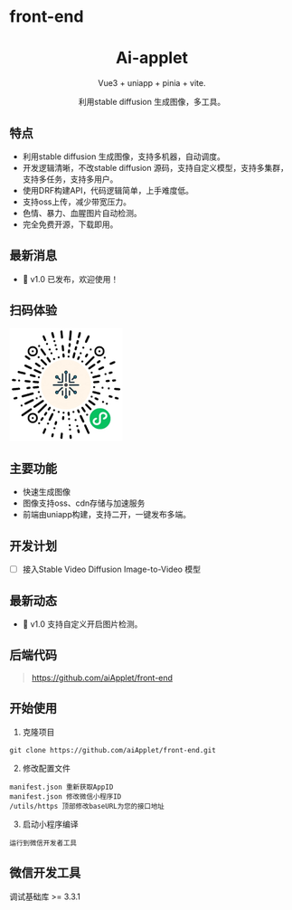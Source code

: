 # front-end

<div align="center">

<h1 align="center">Ai-applet</h1>


Vue3 + uniapp + pinia + vite.

利用stable diffusion 生成图像，多工具。

</div>

## 特点

- 利用stable diffusion 生成图像，支持多机器，自动调度。
- 开发逻辑清晰，不改stable diffusion 源码，支持自定义模型，支持多集群，支持多任务，支持多用户。
- 使用DRF构建API，代码逻辑简单，上手难度低。
- 支持oss上传，减少带宽压力。
- 色情、暴力、血腥图片自动检测。
- 完全免费开源，下载即用。

## 最新消息

- 🚀 v1.0 已发布，欢迎使用！

## 扫码体验
<img src="https://github.com/aiApplet/front-end/blob/b505e9256bd11ef993e97493a829420e69e81a7f/static/gh_6deb98634ecd_344.jpg" width="200px">

## 主要功能

- 快速生成图像
- 图像支持oss、cdn存储与加速服务
- 前端由uniapp构建，支持二开，一键发布多端。

## 开发计划

- [ ] 接入Stable Video Diffusion Image-to-Video 模型

## 最新动态

- 🚀 v1.0 支持自定义开启图片检测。

## 后端代码

> https://github.com/aiApplet/front-end

## 开始使用

1. 克隆项目

```shell
git clone https://github.com/aiApplet/front-end.git
```

2. 修改配置文件

```shell
manifest.json 重新获取AppID
manifest.json 修改微信小程序ID
/utils/https 顶部修改baseURL为您的接口地址
```

3. 启动小程序编译

```shell
运行到微信开发者工具
```

## 微信开发工具

调试基础库 >= 3.3.1
